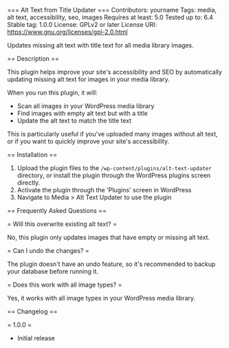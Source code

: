=== Alt Text from Title Updater ===
Contributors: yourname
Tags: media, alt text, accessibility, seo, images
Requires at least: 5.0
Tested up to: 6.4
Stable tag: 1.0.0
License: GPLv2 or later
License URI: https://www.gnu.org/licenses/gpl-2.0.html

Updates missing alt text with title text for all media library images.

== Description ==

This plugin helps improve your site's accessibility and SEO by automatically updating missing alt text for images in your media library. 

When you run this plugin, it will:
* Scan all images in your WordPress media library
* Find images with empty alt text but with a title
* Update the alt text to match the title text

This is particularly useful if you've uploaded many images without alt text, or if you want to quickly improve your site's accessibility.

== Installation ==

1. Upload the plugin files to the `/wp-content/plugins/alt-text-updater` directory, or install the plugin through the WordPress plugins screen directly.
2. Activate the plugin through the 'Plugins' screen in WordPress
3. Navigate to Media > Alt Text Updater to use the plugin

== Frequently Asked Questions ==

= Will this overwrite existing alt text? =

No, this plugin only updates images that have empty or missing alt text.

= Can I undo the changes? =

The plugin doesn't have an undo feature, so it's recommended to backup your database before running it.

= Does this work with all image types? =

Yes, it works with all image types in your WordPress media library.

== Changelog ==

= 1.0.0 =
* Initial release
